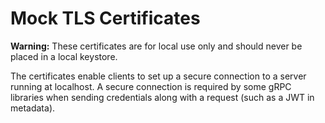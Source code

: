 # Mock TLS Certificates

**Warning:** These certificates are for local use only and should never be placed in a local keystore.

The certificates enable clients to set up a secure connection to a server running at localhost.
A secure connection is required by some gRPC libraries when sending credentials along with a request (such as a JWT in metadata).
